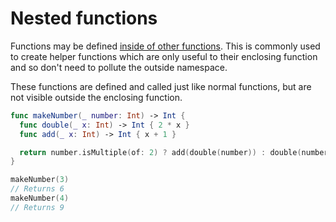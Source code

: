 # Nested functions

Functions may be defined [inside of other functions][nested-functions].
This is commonly used to create helper functions which are only useful to their enclosing function and so don't need to pollute the outside namespace.

These functions are defined and called just like normal functions, but are not visible outside the enclosing function.

```swift
func makeNumber(_ number: Int) -> Int {
  func double(_ x: Int) -> Int { 2 * x }
  func add(_ x: Int) -> Int { x + 1 }

  return number.isMultiple(of: 2) ? add(double(number)) : double(number)
}

makeNumber(3)
// Returns 6
makeNumber(4)
// Returns 9
```

[nested-functions]: https://docs.swift.org/swift-book/documentation/the-swift-programming-language/functions/#Nested-Functions
